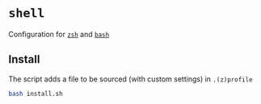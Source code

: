 # `shell`

Configuration for [`zsh`](https://www.zsh.org) and [`bash`](https://www.gnu.org/software/bash/)

## Install

The script adds a file to be sourced (with custom settings) in `.(z)profile`
``` bash
bash install.sh
```
